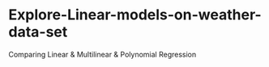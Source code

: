 # Explore-Linear-models-on-weather-data-set
Comparing Linear &amp; Multilinear &amp; Polynomial Regression 

